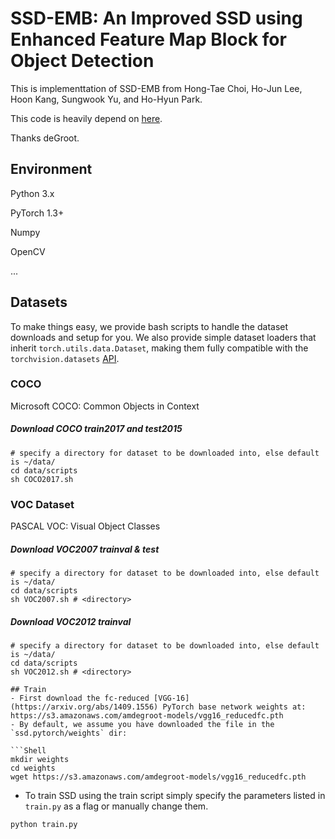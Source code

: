 # SSD-EMB: An Improved SSD using Enhanced Feature Map Block for Object Detection
This is implementtation of SSD-EMB from Hong-Tae Choi, Ho-Jun Lee, Hoon Kang, Sungwook Yu, and Ho-Hyun Park.

This code is heavily depend on [here](https://github.com/amdegroot/ssd.pytorch).

Thanks deGroot.
## Environment
Python 3.x

PyTorch 1.3+

Numpy

OpenCV

...
## Datasets
To make things easy, we provide bash scripts to handle the dataset downloads and setup for you.  We also provide simple dataset loaders that inherit `torch.utils.data.Dataset`, making them fully compatible with the `torchvision.datasets` [API](http://pytorch.org/docs/torchvision/datasets.html).

### COCO
Microsoft COCO: Common Objects in Context

##### Download COCO train2017 and test2015
```Shell
# specify a directory for dataset to be downloaded into, else default is ~/data/
cd data/scripts
sh COCO2017.sh
```

### VOC Dataset
PASCAL VOC: Visual Object Classes

##### Download VOC2007 trainval & test
```Shell
# specify a directory for dataset to be downloaded into, else default is ~/data/
cd data/scripts
sh VOC2007.sh # <directory>
```

##### Download VOC2012 trainval
```Shell
# specify a directory for dataset to be downloaded into, else default is ~/data/
cd data/scripts
sh VOC2012.sh # <directory>

## Train
- First download the fc-reduced [VGG-16](https://arxiv.org/abs/1409.1556) PyTorch base network weights at:              https://s3.amazonaws.com/amdegroot-models/vgg16_reducedfc.pth
- By default, we assume you have downloaded the file in the `ssd.pytorch/weights` dir:

```Shell
mkdir weights
cd weights
wget https://s3.amazonaws.com/amdegroot-models/vgg16_reducedfc.pth
```

- To train SSD using the train script simply specify the parameters listed in `train.py` as a flag or manually change them.

```Shell
python train.py
```
